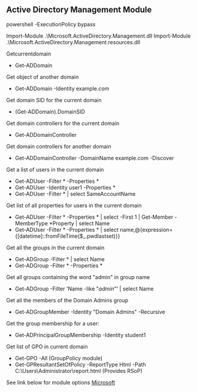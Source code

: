 ## **Active Directory Management Module**

powershell -ExecutionPolicy bypass

Import-Module .\Microsoft.ActiveDirectory.Management.dll
Import-Module .\Microsoft.ActiveDirectory.Management.resources.dll

Getcurrentdomain
- Get-ADDomain

Get object of another domain
- Get-ADDomain -Identity example.com

Get domain SID for the current domain
- (Get-ADDomain).DomainSID

Get domain controllers for the current domain
- Get-ADDomainController

Get domain controllers for another domain
- Get-ADDomainController -DomainName example.com -Discover

Get a list of users in the current domain
- Get-ADUser -Filter * -Properties *
- Get-ADUser -Identity user1 -Properties *
- Get-ADUser -Filter * | select SameAccountName

Get list of all properties for users in the current domain
- Get-ADUser -Filter * -Properties * | select -First 1 | Get-Member -MemberType *Property | select Name
- Get-ADUser -Filter * -Properties * | select name,@{expression={[datetime]::fromFileTime($_.pwdlastset)}}

Get all the groups in the current domain
- Get-ADGroup -Filter * | select Name
- Get-ADGroup -Filter * -Properties *

Get all groups containing the word "admin" in group name
- Get-ADGroup -Filter 'Name -like "*admin*"' | select Name

Get all the members of the Domain Admins group
- Get-ADGroupMember -Identity "Domain Admins" -Recursive

Get the group membership for a user:
- Get-ADPrincipalGroupMembership -Identity student1

Get list of GPO in current domain
- Get-GPO -All (GroupPolicy module)
- Get-GPResultantSetOfPolicy -ReportType Html -Path C:\Users\Administrator\report.html (Provides RSoP)

See link below for module options
[Microsoft](https://docs.microsoft.com/en-us/powershell/module/activedirectory/?view=windowsserver2019-ps)
